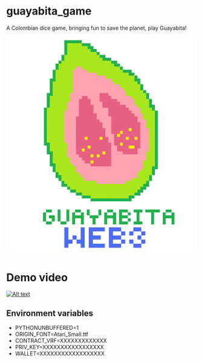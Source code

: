 # guayabita_game

A Colombian dice game, bringing fun to save the planet, play Guayabita!

![](img/logo.png)

# Demo video

[![Alt text](https://img.youtube.com/vi/qnxE1mr4S0s/0.jpg)](https://www.youtube.com/watch?v=qnxE1mr4S0s)

## Environment variables

* PYTHONUNBUFFERED=1
* ORIGIN_FONT=Atari_Small.ttf
* CONTRACT_VRF=XXXXXXXXXXXXX
* PRIV_KEY=XXXXXXXXXXXXXXXXX
* WALLET=XXXXXXXXXXXXXXXXXX